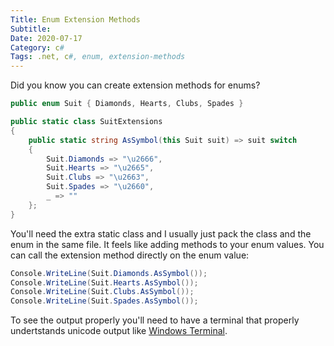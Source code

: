 ```yaml
---
Title: Enum Extension Methods
Subtitle: 
Date: 2020-07-17
Category: c#
Tags: .net, c#, enum, extension-methods
---
```


Did you know you can create extension methods for enums?

<!--more-->

```c#
public enum Suit { Diamonds, Hearts, Clubs, Spades }

public static class SuitExtensions
{
    public static string AsSymbol(this Suit suit) => suit switch
    {
        Suit.Diamonds => "\u2666",
        Suit.Hearts => "\u2665",
        Suit.Clubs => "\u2663",
        Suit.Spades => "\u2660",
        _ => ""
    };
}
```

You'll need the extra static class and I usually just
pack the class and the enum in the same file. It feels
like adding methods to your enum values. You can call
the extension method directly on the enum value:

```c#
Console.WriteLine(Suit.Diamonds.AsSymbol());
Console.WriteLine(Suit.Hearts.AsSymbol());
Console.WriteLine(Suit.Clubs.AsSymbol());
Console.WriteLine(Suit.Spades.AsSymbol());
```

To see the output properly you'll need to have a terminal
that properly undertstands unicode output like 
[Windows Terminal](https://github.com/microsoft/terminal).

